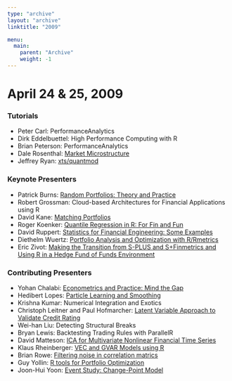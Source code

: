 ```yaml
---
type: "archive"
layout: "archive"
linktitle: "2009"

menu:
  main:
    parent: "Archive"
    weight: -1
---
```


<!-- {{< archive id="https://eddelbuettel.github.io/rf2/RinFinance2009/presentations" >}} -->

# April 24 & 25, 2009

### Tutorials

* Peter Carl: PerformanceAnalytics <!-- DEAD LINK [PerformanceAnalytics](PA%20Workshop%20Chi%20RFinance%202009-04.pdf) -->
* Dirk Eddelbuettel: High Performance Computing with R <!-- DEAD LINK [High Performance Computing with R](http://dirk.eddelbuettel.com/papers/rFinanceHPC.pdf) -->
* Brian Peterson: PerformanceAnalytics
* Dale Rosenthal: [Market Microstructure](https://rinfinance.s3.amazonaws.com/past.rinfinance.com/agenda/2009/microstructure-tutorial.pdf)
* Jeffrey Ryan: [xts/quantmod](https://rinfinance.s3.amazonaws.com/past.rinfinance.com/agenda/2009/xts_quantmod_workshop.pdf)

### Keynote Presenters

* Patrick Burns: [Random Portfolios: Theory and Practice](https://rinfinance.s3.amazonaws.com/past.rinfinance.com/agenda/2009/randport_practice_theory_annotated.pdf)
* Robert Grossman: Cloud-based Architectures for Financial Applications using R
* David Kane: [Matching Portfolios](https://rinfinance.s3.amazonaws.com/past.rinfinance.com/agenda/2009/Matching_Portfolios.pdf)
* Roger Koenker: [Quantile Regression in R: For Fin and Fun](https://rinfinance.s3.amazonaws.com/past.rinfinance.com/agenda/2009/QR4Fin.pdf)
* David Ruppert: [Statistics for Financial Engineering: Some Examples](https://rinfinance.s3.amazonaws.com/past.rinfinance.com/agenda/2009/StatAndFinance.pdf)
* Diethelm Wuertz: [Portfolio Analysis and Optimization with R/Rmetrics](https://rinfinance.s3.amazonaws.com/past.rinfinance.com/agenda/2009/ChicagoWuertz.pdf)
* Eric Zivot: [Making the Transition from S-PLUS and S+Finmetrics and Using R in a Hedge Fund of Funds Environment](https://rinfinance.s3.amazonaws.com/past.rinfinance.com/agenda/2009/PresentationChicago24_04_2009.pdf)

### Contributing Presenters

- Yohan Chalabi: [Econometrics and Practice: Mind the Gap](https://rinfinance.s3.amazonaws.com/past.rinfinance.com/agenda/2009/2009-04-Chicago-trans.pdf)
- Hedibert Lopes: [Particle Learning and Smoothing](https://rinfinance.s3.amazonaws.com/past.rinfinance.com/agenda/2009/PL-Rfinance2009.pdf)
- Krishna Kumar: Numerical Integration and Exotics
- Christoph Leitner and Paul Hofmarcher: [Latent Variable Approach to Validate Credit Rating](https://rinfinance.s3.amazonaws.com/past.rinfinance.com/agenda/2009/chicago_talk.pdf)
- Wei-han Liu: Detecting Structural Breaks <!-- ACCESS DENIED [Detecting Structural Breaks](https://rinfinance.s3.amazonaws.com/past.rinfinance.com/agenda/2009/Detecting%20Structural%20Breaks%20in%20Tail%20Behavior.pdf) -->
- Bryan Lewis: Backtesting Trading Rules with ParallelR <!-- ACCESS DENIED [Backtesting Trading Rules with ParallelR](https://rinfinance.s3.amazonaws.com/past.rinfinance.com/agenda/2009/UIC-Lewis%204-25-09.pdf) -->
- David Matteson: [ICA for Multivariate Nonlinear Financial Time Series](https://rinfinance.s3.amazonaws.com/past.rinfinance.com/agenda/2009/RFinanceConference20090425Matteson.pdf)
- Klaus Rheinberger: [VEC and GVAR Models using R](https://rinfinance.s3.amazonaws.com/past.rinfinance.com/agenda/2009/rheinberger.pdf)
- Brian Rowe: [Filtering noise in correlation matrics](https://nurometic.com/quantitative-finance/papers-and-presentations)
- Guy Yollin: [R tools for Portfolio Optimization](https://rinfinance.s3.amazonaws.com/past.rinfinance.com/agenda/2009/yollin_slides.pdf)
- Joon-Hui Yoon: [Event Study: Change-Point Model](https://rinfinance.s3.amazonaws.com/past.rinfinance.com/agenda/2009/EventStudy_AChangePointApproach_Slides.pdf)

